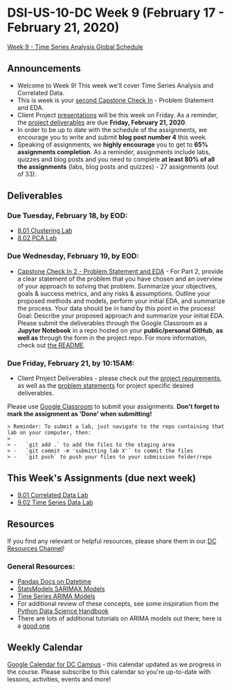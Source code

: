 # DSI-US-10-DC Week 9 (February 17 - February 21, 2020)

[Week 9 - Time Series Analysis Global Schedule](https://git.generalassemb.ly/DSI-US-10/course-info#week-9---time-series-analysis-february-17---february-21)

## Announcements

-   Welcome to Week 9! This week we'll cover Time Series Analysis and Correlated Data.
-   This is week is your [second Capstone Check In](https://git.generalassemb.ly/DSI-US-10/capstone#capstone-part-2-problem-statement--eda) - Problem Statement and EDA.
-   Client Project [presentations](https://git.generalassemb.ly/DSI-US-10/project-client_project#presentations) will be this week on Friday. As a reminder, the [project deliverables](https://git.generalassemb.ly/DSI-US-10/project-client_project/blob/master/README.md#requirements) are due **Friday, February 21, 2020**.
-   In order to be up to date with the schedule of the assignments, we encourage you to write and submit **blog post number 4** this week.
-   Speaking of assignments, we **highly encourage** you to get to **65% assignments completion**. As a reminder, assignments include labs, quizzes and blog posts and you need to complete **at least 80% of all the assignments** (labs, blog posts and quizzes) - 27 assignments (out of 33).

## Deliverables

### **Due Tuesday, February 18, by EOD:**

-   [8.01 Clustering Lab](https://git.generalassemb.ly/DSI-US-10/8.01-lab-kmeans-isotopes)
-   [8.02 PCA Lab](https://git.generalassemb.ly/DSI-US-10/8.02-lab-principal-components-analysis)

### **Due Wednesday, February 19, by EOD**:

-   [Capstone Check In 2 - Problem Statement and EDA](https://git.generalassemb.ly/DSI-US-10/capstone/#capstone-part-2-problem-statement--eda) - For Part 2, provide a clear statement of the problem that you have chosen and an overview of your approach to solving that problem. Summarize your objectives, goals & success metrics, and any risks & assumptions. Outline your proposed methods and models, perform your initial EDA, and summarize the process. Your data should be in hand by this point in the process! Goal: Describe your proposed approach and summarize your initial EDA. Please submit the deliverables through the Google Classroom as a **Jupyter Notebook** in a repo hosted on your **public/personal GitHub**, **as well as** through the form in the project repo. For more information, check out [the README](https://git.generalassemb.ly/DSI-US-10/capstone/tree/master/part_02).

### **Due Friday, February 21, by 10:15AM**:

-   Client Project Deliverables - please check out the [project requirements](https://git.generalassemb.ly/DSI-US-9/project-client_project/blob/master/README.md#requirements), as well as the [problem statements](https://git.generalassemb.ly/DSI-US-9/project-client_project#problem-summaries) for project specific desired deliverables.

Please use [Google Classroom](https://classroom.google.com) to submit your assignments. **Don't forget to mark the assignment as 'Done' when submitting!**

    > Reminder: To submit a lab, just navigate to the repo containing that lab on your computer, then:
    >
    > -   `git add .` to add the files to the staging area
    > -   `git commit -m 'submitting lab X'` to commit the files
    > -   `git push` to push your files to your submission folder/repo

## This Week's Assignments (due next week)

-   [	9.01 Correlated Data Lab](www.LinkToLab.com)
-   [	9.02 Time Series Data Lab](www.LinkToLab.com)

## Resources

If you find any relevant or helpful resources, please share them in our [DC Resources Channel](https://app.slack.com/client/T0351JZQ0/CQME38U82)!

### General Resources:

-   [Pandas Docs on Datetime](https://pandas.pydata.org/pandas-docs/stable/timeseries.html)
-   [StatsModels SARIMAX Models](http://www.statsmodels.org/dev/examples/notebooks/generated/statespace_sarimax_stata.html)
-   [Time Series ARIMA Models](https://www.youtube.com/watch?v=Y2khrpVo6qI)
-   For additional review of these concepts, see some inspiration from the [Python Data Science Handbook](https://jakevdp.github.io/PythonDataScienceHandbook/03.11-working-with-time-series.html)
-   There are lots of additional tutorials on ARIMA models out there; here is a [good one](http://www.statsref.com/HTML/index.html?arima.html)

## Weekly Calendar

[Google Calendar for DC Campus](https://calendar.google.com/calendar?cid=Z2VuZXJhbGFzc2VtYi5seV9jbGFzc3Jvb21jNjIzY2NhNkBncm91cC5jYWxlbmRhci5nb29nbGUuY29t) - this calendar updated as we progress in the course. Please subscribe to this calendar so you're up-to-date with lessons, activities, events and more!
